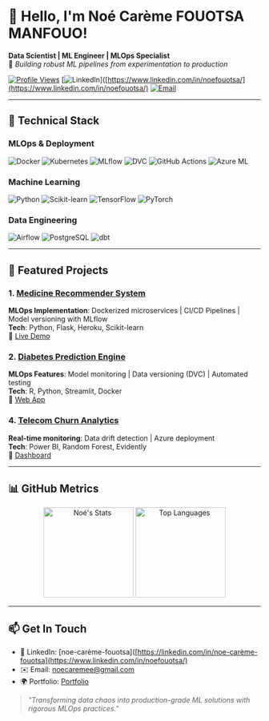 # 👋 Hello, I'm Noé Carème FOUOTSA MANFOUO!

**Data Scientist | ML Engineer | MLOps Specialist**  
🚀 *Building robust ML pipelines from experimentation to production*

[![Profile Views](https://komarev.com/ghpvc/?username=noe2019&color=blue&style=flat-square)](https://github.com/noe2019)
[![LinkedIn](https://img.shields.io/badge/-LinkedIn-0077B5?logo=linkedin&logoColor=white)]([https://www.linkedin.com/in/noefouotsa/](https://www.linkedin.com/in/noefouotsa/)
[![Email](https://img.shields.io/badge/-Email-D14836?logo=gmail&logoColor=white)](mailto:noecaremee@gmail.com)

---

## 🔧 **Technical Stack**

### **MLOps & Deployment**
<p>
  <img src="https://img.shields.io/badge/Docker-2496ED?logo=docker&logoColor=white" alt="Docker">
  <img src="https://img.shields.io/badge/Kubernetes-326CE5?logo=kubernetes&logoColor=white" alt="Kubernetes">
  <img src="https://img.shields.io/badge/MLflow-0194E2?logo=mlflow&logoColor=white" alt="MLflow">
  <img src="https://img.shields.io/badge/DVC-945DD6?logo=dataversioncontrol&logoColor=white" alt="DVC">
  <img src="https://img.shields.io/badge/GitHub_Actions-2088FF?logo=githubactions&logoColor=white" alt="GitHub Actions">
  <img src="https://img.shields.io/badge/Azure_Machine_Learning-0089D6?logo=microsoftazure&logoColor=white" alt="Azure ML">
</p>

### **Machine Learning**
<p>
  <img src="https://img.shields.io/badge/Python-3776AB?logo=python&logoColor=white" alt="Python">
  <img src="https://img.shields.io/badge/scikit_learn-F7931E?logo=scikitlearn&logoColor=white" alt="Scikit-learn">
  <img src="https://img.shields.io/badge/TensorFlow-FF6F00?logo=tensorflow&logoColor=white" alt="TensorFlow">
  <img src="https://img.shields.io/badge/PyTorch-EE4C2C?logo=pytorch&logoColor=white" alt="PyTorch">
</p>

### **Data Engineering**
<p>
  <img src="https://img.shields.io/badge/Apache_Airflow-017CEE?logo=apacheairflow&logoColor=white" alt="Airflow">
  <img src="https://img.shields.io/badge/PostgreSQL-4169E1?logo=postgresql&logoColor=white" alt="PostgreSQL">
  <img src="https://img.shields.io/badge/dbt-FF694B?logo=dbt&logoColor=white" alt="dbt">
</p>

---

## 🚀 **Featured Projects**

### 1. [Medicine Recommender System](https://github.com/noe2019/Medecine-Recommender)
**MLOps Implementation**: Dockerized microservices | CI/CD Pipelines | Model versioning with MLflow  
**Tech**: Python, Flask, Heroku, Scikit-learn  
📌 [Live Demo](https://aidoctor-227700301703.herokuapp.com/)

### 2. [Diabetes Prediction Engine](https://github.com/noe2019/Early-Diabetes)
**MLOps Features**: Model monitoring | Data versioning (DVC) | Automated testing  
**Tech**: R, Python, Streamlit, Docker  
📌 [Web App](https://et2dmapp.streamlit.app/)

### 4. [Telecom Churn Analytics](https://github.com/noe2019/Telecom-Churn-Analysis-And-Prediction)
**Real-time monitoring**: Data drift detection | Azure deployment  
**Tech**: Power BI, Random Forest, Evidently  
📌 [Dashboard](https://app.powerbi.com/your-link)

---

## 📊 **GitHub Metrics**

<div align="center">
  <img height="180em" src="https://github-readme-stats.vercel.app/api?username=noe2019&show_icons=true&theme=radical&hide_border=true" alt="Noé's Stats">
  <img height="180em" src="https://github-readme-stats.vercel.app/api/top-langs/?username=noe2019&layout=compact&theme=radical&hide_border=true&hide=html,css" alt="Top Languages">
</div>

---

## 📫 **Get In Touch**
- 💼 LinkedIn: [noe-carème-fouotsa]([https://linkedin.com/in/noe-carème-fouotsa](https://www.linkedin.com/in/noefouotsa/)
- ✉️ Email: [noecaremee@gmail.com](mailto:noecaremee@gmail.com)
- 🌍 Portfolio: [Portfolio]([https://yourportfolio.com](https://noe2019.github.io/DA-Portfolio-Website/))

> *"Transforming data chaos into production-grade ML solutions with rigorous MLOps practices."*
